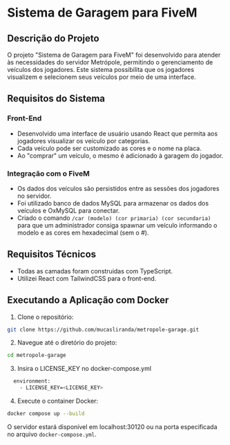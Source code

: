 # Sistema de Garagem para FiveM

## Descrição do Projeto

O projeto "Sistema de Garagem para FiveM" foi desenvolvido para atender às necessidades do servidor Metrópole, permitindo o gerenciamento de veículos dos jogadores. Este sistema possibilita que os jogadores visualizem e selecionem seus veículos por meio de uma interface.

## Requisitos do Sistema

### Front-End

- Desenvolvido uma interface de usuário usando React que permita aos jogadores visualizar os veículo por categorias.
- Cada veículo pode ser customizado as cores e o nome na placa.
- Ao "comprar" um veículo, o mesmo é adicionado à garagem do jogador.

### Integração com o FiveM

- Os dados dos veículos são persistidos entre as sessões dos jogadores no servidor.
- Foi utilizado banco de dados MySQL para armazenar os dados dos veículos e OxMySQL para conectar.
- Criado o comando `/car (modelo) (cor primaria) (cor secundaria)` para que um administrador consiga spawnar um veículo informando o modelo e as cores em hexadecimal (sem o #).

## Requisitos Técnicos

- Todas as camadas foram construidas com TypeScript.
- Utilizei React com TailwindCSS para o front-end.

## Executando a Aplicação com Docker

1. Clone o repositório:

```bash
git clone https://github.com/mucasliranda/metropole-garage.git
```

2. Navegue até o diretório do projeto:

```bash
cd metropole-garage
```

3. Insira o LICENSE_KEY no docker-compose.yml

```bash
  environment:
    - LICENSE_KEY=<LICENSE_KEY>
```

4. Execute o container Docker:

```bash
docker compose up --build
```

O servidor estará disponível em localhost:30120 ou na porta especificada no arquivo `docker-compose.yml`.
